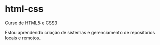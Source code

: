 # html-css
 Curso de HTML5 e CSS3

Estou aprendendo criação de sistemas e gerenciamento de repositórios locais e remotos.